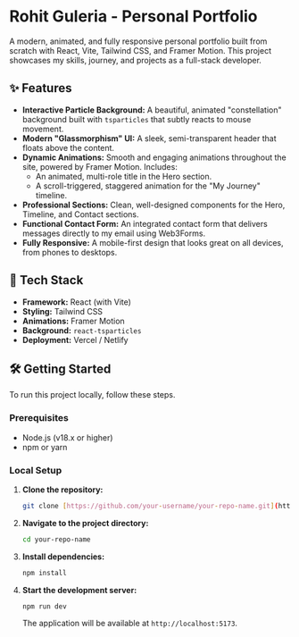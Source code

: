 # Rohit Guleria - Personal Portfolio

A modern, animated, and fully responsive personal portfolio built from scratch with React, Vite, Tailwind CSS, and Framer Motion. This project showcases my skills, journey, and projects as a full-stack developer.


## ✨ Features

* **Interactive Particle Background:** A beautiful, animated "constellation" background built with `tsparticles` that subtly reacts to mouse movement.
* **Modern "Glassmorphism" UI:** A sleek, semi-transparent header that floats above the content.
* **Dynamic Animations:** Smooth and engaging animations throughout the site, powered by Framer Motion. Includes:
    * An animated, multi-role title in the Hero section.
    * A scroll-triggered, staggered animation for the "My Journey" timeline.
* **Professional Sections:** Clean, well-designed components for the Hero, Timeline, and Contact sections.
* **Functional Contact Form:** An integrated contact form that delivers messages directly to my email using Web3Forms.
* **Fully Responsive:** A mobile-first design that looks great on all devices, from phones to desktops.

## 🚀 Tech Stack

-   **Framework:** React (with Vite)
-   **Styling:** Tailwind CSS
-   **Animations:** Framer Motion
-   **Background:** `react-tsparticles`
-   **Deployment:** Vercel / Netlify

## 🛠️ Getting Started

To run this project locally, follow these steps.

### Prerequisites

-   Node.js (v18.x or higher)
-   npm or yarn

### Local Setup

1.  **Clone the repository:**
    ```bash
    git clone [https://github.com/your-username/your-repo-name.git](https://github.com/your-username/your-repo-name.git)
    ```
2.  **Navigate to the project directory:**
    ```bash
    cd your-repo-name
    ```
3.  **Install dependencies:**
    ```bash
    npm install
    ```
4.  **Start the development server:**
    ```bash
    npm run dev
    ```
    The application will be available at `http://localhost:5173`.